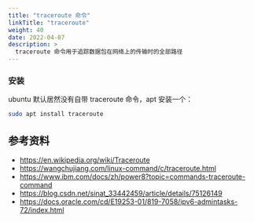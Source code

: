 ```yaml
---
title: "traceroute 命令"
linkTitle: "traceroute"
weight: 40
date: 2022-04-07
description: >
  traceroute 命令用于追踪数据包在网络上的传输时的全部路径
---
```




### 安装

ubuntu 默认居然没有自带 traceroute 命令，apt 安装一个：

```bash
sudo apt install traceroute
```





## 参考资料

- https://en.wikipedia.org/wiki/Traceroute
- https://wangchujiang.com/linux-command/c/traceroute.html
- https://www.ibm.com/docs/zh/power8?topic=commands-traceroute-command
- https://blog.csdn.net/sinat_33442459/article/details/75126149
- https://docs.oracle.com/cd/E19253-01/819-7058/ipv6-admintasks-72/index.html
